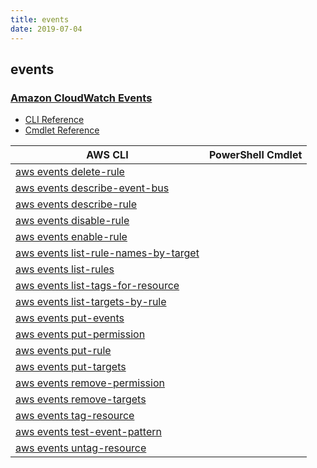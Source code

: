 ```yaml
---
title: events
date: 2019-07-04
---
```


## events

### [Amazon CloudWatch Events](https://aws.amazon.com/cloudwatch/)

* [CLI Reference](https://docs.aws.amazon.com/cli/latest/reference/events/index.html)
* [Cmdlet Reference](https://docs.aws.amazon.com/powershell/latest/reference/items/Amazon_CloudWatch_Events_cmdlets.html)

|AWS CLI|PowerShell Cmdlet|
|----|----|
|[aws events delete-rule](https://docs.aws.amazon.com/cli/latest/reference/events/delete-rule.html)||
|[aws events describe-event-bus](https://docs.aws.amazon.com/cli/latest/reference/events/describe-event-bus.html)||
|[aws events describe-rule](https://docs.aws.amazon.com/cli/latest/reference/events/describe-rule.html)||
|[aws events disable-rule](https://docs.aws.amazon.com/cli/latest/reference/events/disable-rule.html)||
|[aws events enable-rule](https://docs.aws.amazon.com/cli/latest/reference/events/enable-rule.html)||
|[aws events list-rule-names-by-target](https://docs.aws.amazon.com/cli/latest/reference/events/list-rule-names-by-target.html)||
|[aws events list-rules](https://docs.aws.amazon.com/cli/latest/reference/events/list-rules.html)||
|[aws events list-tags-for-resource](https://docs.aws.amazon.com/cli/latest/reference/events/list-tags-for-resource.html)||
|[aws events list-targets-by-rule](https://docs.aws.amazon.com/cli/latest/reference/events/list-targets-by-rule.html)||
|[aws events put-events](https://docs.aws.amazon.com/cli/latest/reference/events/put-events.html)||
|[aws events put-permission](https://docs.aws.amazon.com/cli/latest/reference/events/put-permission.html)||
|[aws events put-rule](https://docs.aws.amazon.com/cli/latest/reference/events/put-rule.html)||
|[aws events put-targets](https://docs.aws.amazon.com/cli/latest/reference/events/put-targets.html)||
|[aws events remove-permission](https://docs.aws.amazon.com/cli/latest/reference/events/remove-permission.html)||
|[aws events remove-targets](https://docs.aws.amazon.com/cli/latest/reference/events/remove-targets.html)||
|[aws events tag-resource](https://docs.aws.amazon.com/cli/latest/reference/events/tag-resource.html)||
|[aws events test-event-pattern](https://docs.aws.amazon.com/cli/latest/reference/events/test-event-pattern.html)||
|[aws events untag-resource](https://docs.aws.amazon.com/cli/latest/reference/events/untag-resource.html)||

